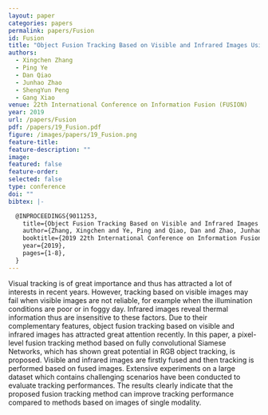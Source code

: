 ```yaml
---
layout: paper
categories: papers
permalink: papers/Fusion
id: Fusion
title: "Object Fusion Tracking Based on Visible and Infrared Images Using Fully Convolutional Siamese Networks"
authors:
  - Xingchen Zhang
  - Ping Ye
  - Dan Qiao
  - Junhao Zhao
  - ShengYun Peng
  - Gang Xiao
venue: 22th International Conference on Information Fusion (FUSION)
year: 2019
url: /papers/Fusion
pdf: /papers/19_Fusion.pdf
figure: /images/papers/19_Fusion.png
feature-title: 
feature-description: ""
image: 
featured: false
feature-order: 
selected: false
type: conference
doi: ""
bibtex: |-

  @INPROCEEDINGS{9011253,
    title={Object Fusion Tracking Based on Visible and Infrared Images Using Fully Convolutional Siamese Networks},
    author={Zhang, Xingchen and Ye, Ping and Qiao, Dan and Zhao, Junhao and Peng, Shengyun and Xiao, Gang},
    booktitle={2019 22th International Conference on Information Fusion (FUSION)},
    year={2019},
    pages={1-8},
  }
---
```


Visual tracking is of great importance and thus has attracted a lot of interests in 
recent years. However, tracking based on visible images may fail when visible images 
are not reliable, for example when the illumination conditions are poor or in foggy 
day. Infrared images reveal thermal information thus are insensitive to these factors. 
Due to their complementary features, object fusion tracking based on visible and 
infrared images has attracted great attention recently. In this paper, a pixel-level 
fusion tracking method based on fully convolutional Siamese Networks, which has shown 
great potential in RGB object tracking, is proposed. Visible and infrared images are 
firstly fused and then tracking is performed based on fused images. Extensive experiments 
on a large dataset which contains challenging scenarios have been conducted to evaluate 
tracking performances. The results clearly indicate that the proposed fusion tracking 
method can improve tracking performance compared to methods based on images of single 
modality.